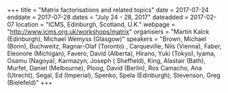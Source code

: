 +++
title = "Matrix factorisations and related topics"
date = 2017-07-24
enddate = 2017-07-28
dates = "July 24 - 28, 2017"
dateadded = 2017-02-07
location = "ICMS, Edinburgh, Scotland, U.K."
webpage = "http://www.icms.org.uk/workshops/matrix"
organisers = "Martin Kalck (Edinburgh), Michael Wemyss (Glasgow)"
speakers = "Brown, Michael (Bonn), Buchweitz, Ragnar-Olaf (Toronto) , Carqueville, Nils (Vienna), Faber, Eleonore (Michigan), Favero, David (Alberta), Hirano, Yuki (Tokyo), Iyama, Osamu (Nagoya), Karmazyn, Joseph ( Sheffield), King, Alastair (Bath), Murfet, Daniel (Melbourne), Ploog, David (Berlin), Ros Camacho, Ana (Utrecht), Segal, Ed (Imperial), Spenko, Spela (Edinburgh), Stevenson, Greg (Bielefeld)"
+++
